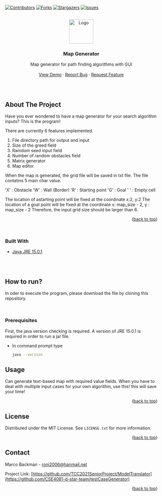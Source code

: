<div id="top"></div>




<!-- PROJECT SHIELDS -->
<!--
*** I'm using markdown "reference style" links for readability.
*** Reference links are enclosed in brackets [ ] instead of parentheses ( ).
*** See the bottom of this document for the declaration of the reference variables
*** for contributors-url, forks-url, etc. This is an optional, concise syntax you may use.
*** https://www.markdownguide.org/basic-syntax/#reference-style-links
-->
[![Contributors][contributors-shield]][contributors-url]
[![Forks][forks-shield]][forks-url]
[![Stargazers][stars-shield]][stars-url]
[![Issues][issues-shield]][issues-url]



<!-- PROJECT LOGO -->
<br />
<div align="center">
  <a href="https://github.com/CSE4081-d-star-team/testCaseGenerator">
    <img src="images/logo.png" alt="Logo" width="80" height="80">
  </a>


</br>

<h3 align="center">Map Generator</h3>

  <p align="center">
    Map generator for path finding algorithms with GUI
    <br />
    <br />
    <a href="https://github.com/CSE4081-d-star-team/testCaseGenerator">View Demo</a>
    ·
    <a href="https://github.com/CSE4081-d-star-team/testCaseGenerator/issues">Report Bug</a>
    ·
    <a href="https://github.com/CSE4081-d-star-team/testCaseGenerator/issues">Request Feature</a>
  </p>
</div>

</br>
</br>

<!-- ABOUT THE PROJECT -->
## About The Project

Have you ever wondered to have a map generator for your search algorithm inputs? This is the program!

There are currently 6 features implemented.

1. File directory path for output and input
2. Size of the greed field
3. Ramdom seed input field
4. Number of random obstacles field
5. Matrix generator
6. Map editor

When the map is generated, the grid file will be saved in txt file.
The file contatins 5 main char value.

'X' : Obstacle
'W' : Wall (Border)
'R' : Starting point
'G' : Goal
' ' : Empty cell

The location of astarting point will be fixed at the coordinate x:2, y:2
The location of a goal point will be fixed at the coordinate x: map_size - 2, y : map_size - 2
Therefore, the input grid size should be larger than 6.

<p align="right">(<a href="#top">back to top</a>)</p>
</br>

### Built With

* [Java JRE 15.0.1](https://www.java.com/en/)

</br>
</br>

<!-- GETTING STARTED -->
## How to run?

In oder to execute the program, please download the file by cloning this repository.

</br>

### Prerequisites

First, the java version checking is required.
A version of JRE 15.0.1 is required in order to run a jar file.
* In command prompt type
  ```sh
  java --version
  ```


<!-- USAGE EXAMPLES -->
## Usage

Can generate text-based map with required value fields. When you have to deal with multiple input cases for your own algorithm, use this! this will save your time!

<p align="right">(<a href="#top">back to top</a>)</p>


<!-- LICENSE -->
## License

Distributed under the MIT License. See `LICENSE.txt` for more information.

<p align="right">(<a href="#top">back to top</a>)</p>



<!-- CONTACT -->
## Contact

Marco Backman - roni2006@hanmail.net

Project Link: [https://github.com/TCC2021SeniorProject/ModelTranslator](https://github.com/CSE4081-d-star-team/testCaseGenerator)

<p align="right">(<a href="#top">back to top</a>)</p>


<!-- MARKDOWN LINKS & IMAGES -->
<!-- https://www.markdownguide.org/basic-syntax/#reference-style-links -->
[contributors-shield]: https://img.shields.io/github/contributors/CSE4081-d-star-team/testCaseGenerator.svg?style=for-the-badge
[contributors-url]: https://github.com/CSE4081-d-star-team/testCaseGenerator/graphs/contributors
[forks-shield]: https://img.shields.io/github/forks/CSE4081-d-star-team/testCaseGenerator.svg?style=for-the-badge
[forks-url]: https://github.com/CSE4081-d-star-team/testCaseGenerator/network/members
[stars-shield]: https://img.shields.io/github/stars/CSE4081-d-star-team/testCaseGenerator.svg?style=for-the-badge
[stars-url]: https://github.com/CSE4081-d-star-team/testCaseGenerator/stargazers
[issues-shield]: https://img.shields.io/github/issues/CSE4081-d-star-team/testCaseGenerator.svg?style=for-the-badge
[issues-url]: https://github.com/CSE4081-d-star-team/testCaseGenerator/issues
